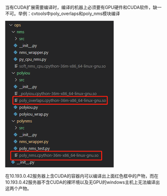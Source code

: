 当有CUDA扩展需要编译时，编译的机器上必须要有GPU硬件和CUDA软件，缺一不可。举例：cvtools中poly_overlaps和poly_nms模块编译

![image-20201216220405721](../../../../assets/image-20201216220405721.png)

在10.193.0.42服务器上含CUDA的容器内可以编译出上面红色框中的产物，而在10.193.0.42服务器不含CUDA的裸环境以及无GPU的windows主机上无法编译出这两个产物。